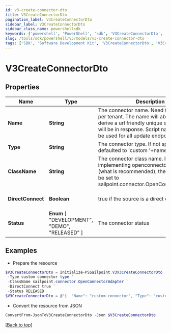 ```yaml
---
id: v3-create-connector-dto
title: V3CreateConnectorDto
pagination_label: V3CreateConnectorDto
sidebar_label: V3CreateConnectorDto
sidebar_class_name: powershellsdk
keywords: ['powershell', 'PowerShell', 'sdk', 'V3CreateConnectorDto', 'V3CreateConnectorDto'] 
slug: /tools/sdk/powershell/v3/models/v3-create-connector-dto
tags: ['SDK', 'Software Development Kit', 'V3CreateConnectorDto', 'V3CreateConnectorDto']
---
```



# V3CreateConnectorDto

## Properties

Name | Type | Description | Notes
------------ | ------------- | ------------- | -------------
**Name** | **String** | The connector name. Need to be unique per tenant. The name will able be used to derive a url friendly unique scriptname that will be in response. Script name can then be used for all update endpoints | [required]
**Type** | **String** | The connector type. If not specified will be defaulted to 'custom '+name | [optional] 
**ClassName** | **String** | The connector class name. If you are implementing openconnector standard (what is recommended), then this need to be set to sailpoint.connector.OpenConnectorAdapter | [required]
**DirectConnect** | **Boolean** | true if the source is a direct connect source | [optional] [default to $true]
**Status** |  **Enum** [  "DEVELOPMENT",    "DEMO",    "RELEASED" ] | The connector status | [optional] 

## Examples

- Prepare the resource
```powershell
$V3CreateConnectorDto = Initialize-PSSailpoint.V3V3CreateConnectorDto  -Name custom connector `
 -Type custom connector type `
 -ClassName sailpoint.connector.OpenConnectorAdapter `
 -DirectConnect true `
 -Status RELEASED
$V3CreateConnectorDto = @"{  "Name": "custom connector", "Type": "custom connector type", "ClassName": "sailpoint.connector.OpenConnectorAdapter", "DirectConnect": true, "Status": "RELEASED" }"@
```

- Convert the resource from JSON
```powershell
ConvertFrom-JsonToV3CreateConnectorDto -Json $V3CreateConnectorDto
```


[[Back to top]](#) 

